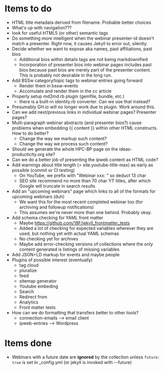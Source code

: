 # Items to do

- HTML title metadata derived from filename.  Probable better choices
- What's up with navigation???
- look for useful HTML5 (or other) semantic tags
- Do something more intelligent when the webinar presenter-id doesn't match a presenter.  Right now, it causes Jekyll to error out, silently.
- Decide whether we want to expose aka names, past affiliations, past bios
  - Additional bios within details tags are not being markdownified
  - Incorporation of presenter bios into webinar pages includes past bios because past bios are merely part of the presenter content.  This is probably not desirable in the long run.
- Add BSSw category/topic tags to webinar entries going forward
  - Render them in bssw-events
  - Accomulate and render them in the cc article
- Properly setup md2md.rb plugin (gemfile, bundle, etc.)
  - there is a built-in identity.rb converter.  Can we use that instead?
- Presumably GH.io will no longer work due to plugin.  Work around this.
- Can we add next/previous links in individual webinar pages? Presenter pages?
- Multi-paragraph webinar abstracts (and presenter bios?) cause problems when embedding \{\{ content \}\} within other HTML constructs.  How to do better?
  - Change the way we markup such content?
  - Change the way we process such content?
- Should we generate the whole HPC-BP page on the ideas-producticity.org site?
- Can we do a better job of presenting the ipweb content as HTML code?
- Add warnings about title length (> site.youtube-title-max) as early as possible (commit or CI testing)
  - On YouTube, we prefix with "Webinar xxx: " so deduct 13 char
  - SEO site recommend no more than 70 char YT titles, after which Google will truncate in search results
- Add an "upcoming webinars" page which links to all of the formats for upcoming webinars (duh)
  - We want this for the most recent completed webinar too (for archiving and followup notifications)
  - This assumes we're never more than one behind.  Probably okay.
- Add schema checking for YAML front matter
  - Maybe <https://github.com/18F/jekyll_frontmatter_tests>
  - Added a lot of checking for expected variables wherever they are used, but nothing yet with actual YAML schemas
  - No checking yet for archives
  - Maybe add error-checking versions of collections where the only content generated is listings of missing variables
- Add JSON+LD markup for events and maybe people
- Plugins of possible interest (eventually)
  - tag cloud
  - pluralize
  - feed
  - sitemap generator
  - Youtube embeding
  - Search
  - Redirect from
  - Analytics
  - Front matter tests
- How can we do formatting that transfers better to other tools?
  - connection-emails --> email client
  - ipweb-entries --> Wordpress

# Items done

- Webinars with a future date are **ignored** by the collection unless `future: true` is set in _config.yml (or jekyll is invoked with --future)
